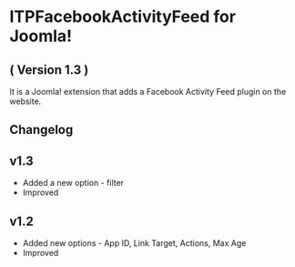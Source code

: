 ITPFacebookActivityFeed for Joomla!
=======================
( Version 1.3 )
--------------------------

It is a Joomla! extension that adds a Facebook Activity Feed plugin on the website.

Changelog
---------

v1.3
----
* Added a new option - filter
* Improved

v1.2
----
* Added new options - App ID, Link Target, Actions, Max Age
* Improved